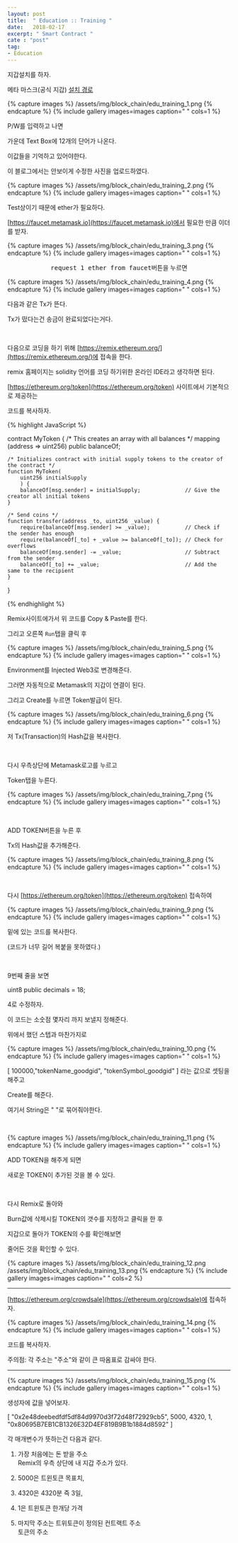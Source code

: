 ```yaml
---
layout: post
title:  " Education :: Training "
date:   2018-02-17
excerpt: " Smart Contract "
cate : "post"
tag:
- Education
---
```



지갑설치를 하자.

메타 마스크(공식 지갑) [설치 경로](https://chrome.google.com/webstore/detail/metamask/nkbihfbeogaeaoehlefnkodbefgpgknn)


{% capture images %}
	/assets/img/block_chain/edu_training_1.png
{% endcapture %}
{% include gallery images=images caption=" " cols=1 %}


P/W를 입력하고 나면 

가운데 Text Box에 12개의 단어가 나온다.

이값들을 기억하고 있어야한다. 

이 블로그에서는 안보이게 수정한 사진을 업로드하였다.

{% capture images %}
	/assets/img/block_chain/edu_training_2.png
{% endcapture %}
{% include gallery images=images caption=" " cols=1 %}

Test상이기 때문에 ether가 필요하다.

[https://faucet.metamask.io](https://faucet.metamask.io)에서 필요한 만큼 이더를 받자.

{% capture images %}
	/assets/img/block_chain/edu_training_3.png
{% endcapture %}
{% include gallery images=images caption=" " cols=1 %}


<center> <kbd>request 1 ether from faucet</kbd>버튼을 누르면 </center>

{% capture images %}
	/assets/img/block_chain/edu_training_4.png
{% endcapture %}
{% include gallery images=images caption=" " cols=1 %}

다음과 같은 Tx가 뜬다.

Tx가 떴다는건 송금이 완료되었다는거다.

<br>

다음으로 코딩을 하기 위해 [https://remix.ethereum.org/](https://remix.ethereum.org/)에 접속을 한다.

remix 홈페이지는 solidity 언어를 코딩 하기위한 온라인 IDE라고 생각하면 된다.

[https://ethereum.org/token](https://ethereum.org/token) 사이트에서 기본적으로 제공하는

코드를 복사하자. 


{% highlight JavaScript %}

contract MyToken {
    /* This creates an array with all balances */
    mapping (address => uint256) public balanceOf;

    /* Initializes contract with initial supply tokens to the creator of the contract */
    function MyToken(
        uint256 initialSupply
        ) {
        balanceOf[msg.sender] = initialSupply;              // Give the creator all initial tokens
    }

    /* Send coins */
    function transfer(address _to, uint256 _value) {
        require(balanceOf[msg.sender] >= _value);           // Check if the sender has enough
        require(balanceOf[_to] + _value >= balanceOf[_to]); // Check for overflows
        balanceOf[msg.sender] -= _value;                    // Subtract from the sender
        balanceOf[_to] += _value;                           // Add the same to the recipient
    }
}

{% endhighlight %}



Remix사이트에가서 위 코드를 Copy & Paste를 한다.

그리고 오른쪽 `Run`탭을 클릭 후 


{% capture images %}
	/assets/img/block_chain/edu_training_5.png
{% endcapture %}
{% include gallery images=images caption=" " cols=1 %}

Environment를 Injected Web3로 변경해준다.

그러면 자동적으로 Metamask의 지갑이 연결이 된다.

그리고 Create를 누르면 Token발급이 된다.


{% capture images %}
	/assets/img/block_chain/edu_training_6.png
{% endcapture %}
{% include gallery images=images caption=" " cols=1 %}

저 Tx(Transaction)의 Hash값을 복사한다.

<br>

다시 우측상단에 Metamask로고를 누르고

Token탭을 누른다.

{% capture images %}
	/assets/img/block_chain/edu_training_7.png
{% endcapture %}
{% include gallery images=images caption=" " cols=1 %}

<br>

ADD TOKEN버튼을 누른 후 

Tx의 Hash값을 추가해준다.

{% capture images %}
	/assets/img/block_chain/edu_training_8.png
{% endcapture %}
{% include gallery images=images caption=" " cols=1 %}


<br>

다시 [https://ethereum.org/token](https://ethereum.org/token) 접속하여

{% capture images %}
	/assets/img/block_chain/edu_training_9.png
{% endcapture %}
{% include gallery images=images caption=" " cols=1 %}

밑에 있는 코드를 복사한다.

(코드가 너무 길어 복붙을 못하였다.)

<br>

9번째 줄을 보면

uint8 public decimals = 18;

4로 수정하자.

이 코드는 소숫점 몇자리 까지 보낼지 정해준다.

위에서 했던 스텝과 마찬가지로 

{% capture images %}
	/assets/img/block_chain/edu_training_10.png
{% endcapture %}
{% include gallery images=images caption=" " cols=1 %}

[ 100000,"tokenName_goodgid", "tokenSymbol_goodgid" ] 라는 값으로 셋팅을 해주고

Create를 해준다.

여기서 String은 " "로 묶어줘야한다.

<br>

{% capture images %}
	/assets/img/block_chain/edu_training_11.png
{% endcapture %}
{% include gallery images=images caption=" " cols=1 %}

ADD TOKEN을 해주게 되면 

새로운 TOKEN이 추가된 것을 볼 수 있다.

<br>

다시 Remix로 돌아와

Burn값에 삭제시킬 TOKEN의 갯수를 지정하고 클릭을 한 후 

지갑으로 돌아가 TOKEN의 수를 확인해보면 

줄어든 것을 확인할 수 있다.

{% capture images %}
	/assets/img/block_chain/edu_training_12.png
	/assets/img/block_chain/edu_training_13.png
{% endcapture %}
{% include gallery images=images caption=" " cols=2 %}


---


[https://ethereum.org/crowdsale](https://ethereum.org/crowdsale)에 접속하자.

{% capture images %}
	/assets/img/block_chain/edu_training_14.png
{% endcapture %}
{% include gallery images=images caption=" " cols=1 %}

코드를 복사하자.

주의점: 각 주소는 "주소"와 같이 큰 따옴표로 감싸야 한다.

---

{% capture images %}
	/assets/img/block_chain/edu_training_15.png
{% endcapture %}
{% include gallery images=images caption=" " cols=1 %}


생성자에 값을 넣어보자.

[ "0x2e48deebedfdf5df84d9970d3f72d48f72929cb5", 5000, 4320, 1, "0x80695B7EB1CB1326E32D4EF819B9B1b1884d8592" ]

각 매개변수가 뜻하는건 다음과 같다.

1. 가장 처음에는 돈 받을 주소 <br> Remix의 우측 상단에 내 지갑 주소가 있다.

2. 5000은 트윈토큰 목표치,

3. 4320은 4320분 즉 3일,

4. 1은 트윈토큰 한개당 가격

5. 마지막 주소는 트위토큰이 정의된 컨트랙트 주소 <br> 토큰의 주소